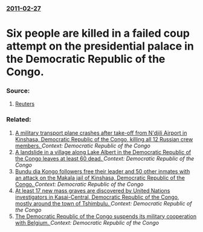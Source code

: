 ### [2011-02-27](/news/2011/02/27/index.md)

# Six people are killed in a failed coup attempt on the presidential palace in the Democratic Republic of the Congo. 




### Source:

1. [Reuters](http://af.reuters.com/article/topNews/idAFJOE71Q06K20110227)

### Related:

1. [A military transport plane crashes after take-off from N'djili Airport in Kinshasa, Democratic Republic of the Congo, killing all 12 Russian crew members. ](/news/2017/09/30/a-military-transport-plane-crashes-after-take-off-from-n-djili-airport-in-kinshasa-democratic-republic-of-the-congo-killing-all-12-russian.md) _Context: Democratic Republic of the Congo_
2. [A landslide in a village along Lake Albert in the Democratic Republic of the Congo leaves at least 60 dead. ](/news/2017/08/16/a-landslide-in-a-village-along-lake-albert-in-the-democratic-republic-of-the-congo-leaves-at-least-60-dead.md) _Context: Democratic Republic of the Congo_
3. [Bundu dia Kongo followers free their leader and 50 other inmates with an attack on the Makala jail of Kinshasa, Democratic Republic of the Congo. ](/news/2017/05/17/bundu-dia-kongo-followers-free-their-leader-and-50-other-inmates-with-an-attack-on-the-makala-jail-of-kinshasa-democratic-republic-of-the-c.md) _Context: Democratic Republic of the Congo_
4. [At least 17 new mass graves are discovered by United Nations investigators in Kasai-Central, Democratic Republic of the Congo, mostly around the town of Tshimbulu. ](/news/2017/04/19/at-least-17-new-mass-graves-are-discovered-by-united-nations-investigators-in-kasaa-central-democratic-republic-of-the-congo-mostly-aroun.md) _Context: Democratic Republic of the Congo_
5. [The Democratic Republic of the Congo suspends its military cooperation with Belgium. ](/news/2017/04/13/the-democratic-republic-of-the-congo-suspends-its-military-cooperation-with-belgium.md) _Context: Democratic Republic of the Congo_
